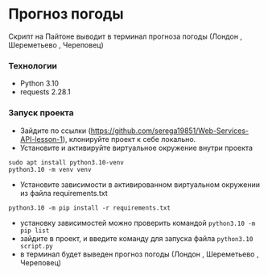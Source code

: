 # Прогноз погоды

Скрипт на Пайтоне выводит в терминал прогноза погоды (Лондон , Шереметьево , Череповец)

### Технологии

- Python 3.10
- requests 2.28.1
### Запуск проекта
- Зайдите по ссылки (https://github.com/serega19851/Web-Services-API-lesson-1), клонируйте проект к себе локально.
- Установите и активируйте виртуальное окружение внутри проекта
```
sudo apt install python3.10-venv
python3.10 -m venv venv
```
- Установите зависимости в активированном виртуальном окружении из файла requirements.txt
```
python3.10 -m pip install -r requirements.txt
```
- установку зависимостей можно проверить командой  `python3.10 -m pip list`
- зайдите в проект, и введите команду для запуска файла  `python3.10 script.py`
- в терминал будет выведен прогноз погоды (Лондон , Шереметьево , Череповец)